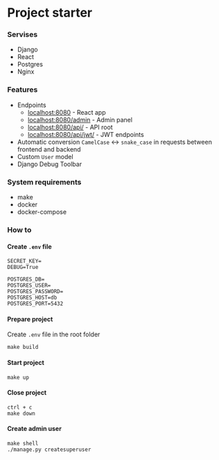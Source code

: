 # Project starter

### Servises
* Django
* React
* Postgres
* Nginx

### Features
* Endpoints
  * [localhost:8080](http://localhost:8080/) - React app
  * [localhost:8080/admin](http://localhost:8080/admin) - Admin panel
  * [localhost:8080/api/](http://localhost:8080/api/) - API root
  * [localhost:8080/api/jwt/](http://localhost:8080/api/jwt/) - JWT endpoints
* Automatic conversion `CamelCase` <-> `snake_case` in requests between frontend and backend  
* Custom `User` model
* Django Debug Toolbar

### System requirements  
* make
* docker
* docker-compose

### How to
#### Create `.env` file  
```.env
SECRET_KEY=
DEBUG=True

POSTGRES_DB=
POSTGRES_USER=
POSTGRES_PASSWORD=
POSTGRES_HOST=db
POSTGRES_PORT=5432
```

#### Prepare project  
Create `.env` file in the root folder  
```shell script
make build
```

#### Start project  
```shell script
make up
```

#### Close project  
```shell script
ctrl + c
make down
```

#### Create admin user  
```shell script
make shell
./manage.py createsuperuser
```
